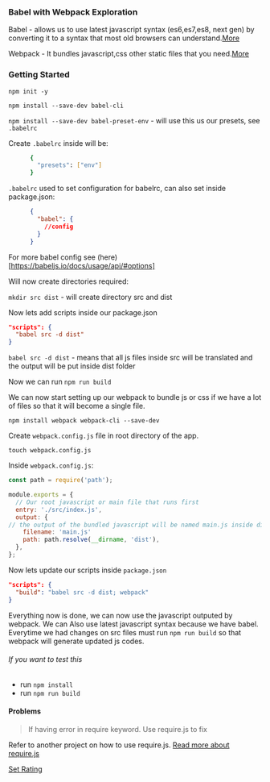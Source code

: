 ### Babel with Webpack Exploration

Babel - allows us to use latest javascript syntax (es6,es7,es8, next gen) by converting it to a syntax that most old browsers can understand.[More](https://babeljs.io/)

Webpack - It bundles javascript,css other static files that you need.[More](https://webpack.js.org/)

### Getting Started

`npm init -y`

`npm install --save-dev babel-cli`

`npm install --save-dev babel-preset-env` - will use this us our presets, see `.babelrc`

Create `.babelrc` inside will be:

```bash
      {
        "presets": ["env"]
      }
```

`.babelrc` used to set configuration for babelrc, can also set inside package.json:

```json
      {
        "babel": {
          //config
        }
      }
```

For more babel config see (here)[https://babeljs.io/docs/usage/api/#options]

Will now create directories required:

`mkdir src dist` - will create directory src and dist

Now lets add scripts inside our package.json

```json
"scripts": {
  "babel src -d dist"
}
```

`babel src -d dist` - means that all js files inside src will be translated and the output will be put inside dist folder

Now we can run `npm run build`

We can now start setting up our webpack to bundle js or css if we have a lot of files so that it will become a single file.

`npm install webpack webpack-cli --save-dev`

Create `webpack.config.js` file in root directory of the app.

`touch webpack.config.js`

Inside `webpack.config.js`:

```JavaScript
const path = require('path');

module.exports = {
  // Our root javascript or main file that runs first
  entry: './src/index.js',
  output: {
// the output of the bundled javascript will be named main.js inside dist folder
    filename: 'main.js'
    path: path.resolve(__dirname, 'dist'),
  },
};
```

Now lets update our scripts inside `package.json`

```json
"scripts": {
  "build": "babel src -d dist; webpack"
}
```

Everything now is done, we can now use the javascript outputed by webpack.
We can Also use latest javascript syntax because we have babel.
Everytime we had changes on src files must run `npm run build` so that webpack will generate updated js codes.

###### If you want to test this

- run `npm install`
- run `npm run build`

#### Problems

> If having error in require keyword. Use require.js to fix

Refer to another project on how to use require.js. [Read more about require.js](https://requirejs.org/)

[Set Rating](https://github.com/vindecodex/mycodepen/tree/master/vuejs-set-rating)
